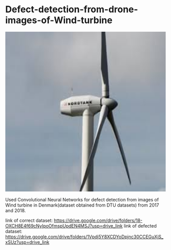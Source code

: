 # Defect-detection-from-drone-images-of-Wind-turbine

<img src="https://github.com/RE-NY/Defect-detection-from-drone-images-of-Wind-turbine/blob/main/nordtank_turbine.jpeg" alt="NordTank Wind Turbine" width="700" height="500">

Used Convolutional Neural Networks for defect detection from images of Wind turbine in Denmark(dataset obtained from DTU datasets) from 2017 and 2018.

link of correct dataset: https://drive.google.com/drive/folders/18-OXCH8E4f69cNyIpoOfmspUpdEN4MSJ?usp=drive_link
link of defected dataset: https://drive.google.com/drive/folders/1Vpdj5Y8XCDYoDpjnc30CCEGuXjS_xSUz?usp=drive_link
